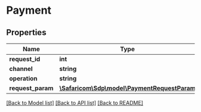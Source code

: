 # Payment

## Properties
Name | Type | Description | Notes
------------ | ------------- | ------------- | -------------
**request_id** | **int** |  | [optional] 
**channel** | **string** |  | [optional] 
**operation** | **string** |  | [optional] 
**request_param** | [**\Safaricom\Sdp\model\PaymentRequestParam**](PaymentRequestParam.md) |  | [optional] 

[[Back to Model list]](../README.md#documentation-for-models) [[Back to API list]](../README.md#documentation-for-api-endpoints) [[Back to README]](../README.md)


